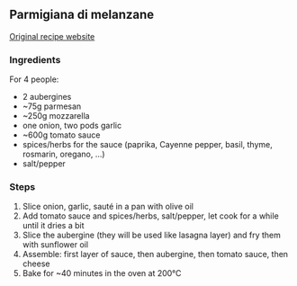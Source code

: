 ## Parmigiana di melanzane

[Original recipe website](https://ricette.giallozafferano.it/Parmigiana-di-melanzane.html)

### Ingredients

For 4 people:

- 2 aubergines
- ~75g parmesan
- ~250g mozzarella
- one onion, two pods garlic
- ~600g tomato sauce
- spices/herbs for the sauce (paprika, Cayenne pepper, basil, thyme, rosmarin, oregano, ...)
- salt/pepper

### Steps

1. Slice onion, garlic, sauté in a pan with olive oil
2. Add tomato sauce and spices/herbs, salt/pepper, let cook for a while until it dries a bit
3. Slice the aubergine (they will be used like lasagna layer) and fry them with sunflower oil
4. Assemble: first layer of sauce, then aubergine, then tomato sauce, then cheese 
5. Bake for ~40 minutes in the oven at 200°C

